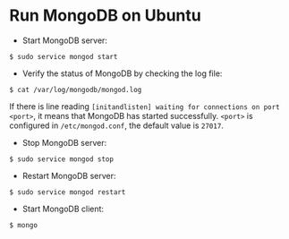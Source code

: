 # Run MongoDB on Ubuntu

* Start MongoDB server:

```console
$ sudo service mongod start
```

* Verify the status of MongoDB by checking the log file:

```console
$ cat /var/log/mongodb/mongod.log
```

If there is line reading `[initandlisten] waiting for connections on port <port>`, it means that MongoDB has started successfully. `<port>` is configured in `/etc/mongod.conf`, the default value is `27017`.

* Stop MongoDB server:

```console
$ sudo service mongod stop
```

* Restart MongoDB server:

```console
$ sudo service mongod restart
```

* Start MongoDB client:

```console
$ mongo
```
